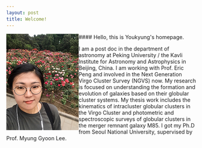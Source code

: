 ```yaml
---
layout: post
title: Welcome!
---
```


<img align="left" src="/images/IMG_3945.PNG">
#### Hello, this is Youkyung's homepage.

<p>
I am a post doc in the department of astronomy at Peking University / the Kavli Institute for Astronomy and Astrophysics in Beijing, China. I am working with Prof. Eric Peng and involved in the Next Generation Virgo Cluster Survey (NGVS) now. My research is focused on understanding the formation and evolution of galaxies based on their globular cluster systems. My thesis work includes the kinematics of intracluster globular clusters in the Virgo Cluster and photometric and spectroscopic surveys of globular clusters in the merger remnant galaxy M85. I got my Ph.D from Seoul National University, supervised by Prof. Myung Gyoon Lee.
